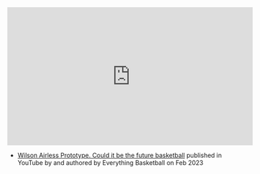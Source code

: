 
<iframe width="560" height="315" src="https://www.youtube.com/embed/eDSVlx_HaZg" title="YouTube video player" frameborder="0" allow="accelerometer; autoplay; clipboard-write; encrypted-media; gyroscope; picture-in-picture; web-share" allowfullscreen></iframe>

- [Wilson Airless Prototype. Could it be the future basketball](https://www.youtube.com/watch?v=eDSVlx_HaZg) published in YouTube by  and authored by Everything Basketball on Feb 2023


